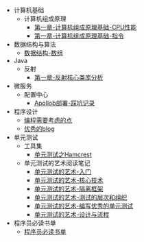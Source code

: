 - 计算机基础
  - 计算机组成原理
    - [第一章-计算机组成原理基础-CPU性能](计算机基础/计算机组成原理基础-CPU性能.md)
    - [第一章-计算机组成原理基础-指令](计算机基础/计算机组成原理基础-指令.md)
- 数据结构与算法
  - [数据结构-数组](数据结构与算法/数据结构-数组.md)
- Java
  - 反射
    - [第一章-反射核心类库分析](java/反射/第一章-反射核心类库分析.md)
- 微服务
  - 配置中心
    - [Apollob部署-踩坑记录](微服务/配置中心/apollo-踩坑记录.md)
- 程序设计
  - [编程需要考虑的点](程序设计/编程需要考虑的点.md)
  - [优秀的blog](程序设计/优秀的blog.md)
- 单元测试
  - 工具集
    - [单元测试之Hamcrest](单元测试/单元测试之Hamcrest.md)
  - 单元测试的艺术阅读笔记
    - [单元测试的艺术-入门](单元测试/单元测试的艺术-入门.md)
    - [单元测试的艺术-核心技术](单元测试/单元测试的艺术-核心技术.md)
    - [单元测试的艺术-隔离框架](单元测试/单元测试的艺术-隔离框架.md)
    - [单元测试的艺术-测试的层次和组织](单元测试/单元测试的艺术-测试的层次和组织.md)
    - [单元测试的艺术-编写优秀的单元测试](单元测试/单元测试的艺术-编写优秀的单元测试.md)
    - [单元测试的艺术-设计与流程](单元测试/单元测试的艺术-设计与流程.md)
- 程序员必读书单
  - [程序员必读书单](程序员必读书单/程序员必读书单.md)
